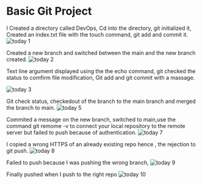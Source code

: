 # Basic Git Project

I Created a directory called DevOps, Cd into the directory,  git initialized it, Created an index.txt file with the touch command, git add and commit it.   
![today 1](https://github.com/Gailpositive/darey.io-git-repo/assets/111061512/aef240e0-9602-4f36-b861-17e6b523bbec)


Created a new branch and switched between the main and the new branch created.
![today 2](https://github.com/Gailpositive/darey.io-git-repo/assets/111061512/8a022d1b-20e9-4386-8363-d1ec1650d990)


Text line argument displayed using the the echo command, git checked the status to comfirm file modification, Git add and git commit with a massage.

![today 3](https://github.com/Gailpositive/darey.io-git-repo/assets/111061512/01320d8a-1527-4722-824c-fc9f49c97d93)

Git check status, checkedout of the branch to the main branch and merged the branch to main.
![today 5](https://github.com/Gailpositive/darey.io-git-repo/assets/111061512/e7c5e711-fea6-4617-9e6d-405548f3a1d7)

Commited a message on the new branch, switched to main,use the command git remome -v to  connect your local repository to the remote server but failed to push because of authentication.
![today 7](https://github.com/Gailpositive/darey.io-git-repo/assets/111061512/36ab786f-21f0-49f2-8c2f-b757f4aa4c39)

I copied a wrong HTTPS of an already existing repo hence , the rejection to git push.
![today 8](https://github.com/Gailpositive/darey.io-git-repo/assets/111061512/69c4e2a8-9997-4228-aa35-badcfb539483)

Failed to push because I was pushing the wrong branch, 
![today 9](https://github.com/Gailpositive/darey.io-git-repo/assets/111061512/4fbe8b9d-f48c-43e9-8e78-2c9a7b51474f)

Finally pushed when I push to the right repo
![today 10](https://github.com/Gailpositive/darey.io-git-repo/assets/111061512/4925976e-2478-4fbf-9617-a34ae718a503)
